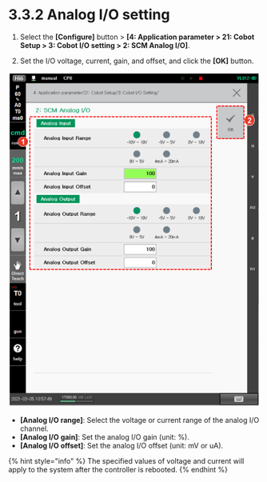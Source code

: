 # 3.3.2 Analog I/O setting

1.  Select the **\[Configure]** button > **\[4: Application parameter > 21: Cobot Setup > 3: Cobot I/O setting > 2: SCM Analog I/O]**.


2. Set the I/O voltage, current, gain, and offset, and click the **\[OK]** button.

![](<../../.gitbook/assets/image (18).png>)

* **\[Analog I/O range]**: Select the voltage or current range of the analog I/O channel.
* **\[Analog I/O gain]**: Set the analog I/O gain (unit: %).
* **\[Analog I/O offset]**: Set the analog I/O offset (unit: mV or uA).

{% hint style="info" %}
The specified values of voltage and current will apply to the system after the controller is rebooted.
{% endhint %}
